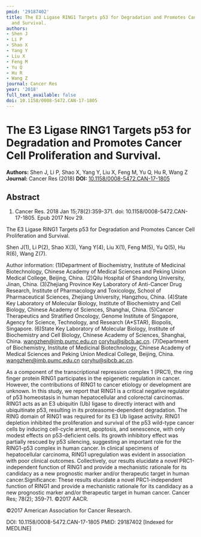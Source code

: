```yaml
---
pmid: '29187402'
title: The E3 Ligase RING1 Targets p53 for Degradation and Promotes Cancer Cell Proliferation
  and Survival.
authors:
- Shen J
- Li P
- Shao X
- Yang Y
- Liu X
- Feng M
- Yu Q
- Hu R
- Wang Z
journal: Cancer Res
year: '2018'
full_text_available: false
doi: 10.1158/0008-5472.CAN-17-1805
---
```


# The E3 Ligase RING1 Targets p53 for Degradation and Promotes Cancer Cell Proliferation and Survival.
**Authors:** Shen J, Li P, Shao X, Yang Y, Liu X, Feng M, Yu Q, Hu R, Wang Z
**Journal:** Cancer Res (2018)
**DOI:** [10.1158/0008-5472.CAN-17-1805](https://doi.org/10.1158/0008-5472.CAN-17-1805)

## Abstract

1. Cancer Res. 2018 Jan 15;78(2):359-371. doi: 10.1158/0008-5472.CAN-17-1805.
Epub  2017 Nov 29.

The E3 Ligase RING1 Targets p53 for Degradation and Promotes Cancer Cell 
Proliferation and Survival.

Shen J(1), Li P(2), Shao X(3), Yang Y(4), Liu X(1), Feng M(5), Yu Q(5), Hu R(6), 
Wang Z(7).

Author information:
(1)Department of Biochemistry, Institute of Medicinal Biotechnology, Chinese 
Academy of Medical Sciences and Peking Union Medical College, Beijing, China.
(2)Qilu Hospital of Shandong University, Jinan, China.
(3)Zhejiang Province Key Laboratory of Anti-Cancer Drug Research, Institute of 
Pharmacology and Toxicology, School of Pharmaceutical Sciences, Zhejiang 
University, Hangzhou, China.
(4)State Key Laboratory of Molecular Biology, Institute of Biochemistry and Cell 
Biology, Chinese Academy of Sciences, Shanghai, China.
(5)Cancer Therapeutics and Stratified Oncology, Genome Institute of Singapore, 
Agency for Science, Technology, and Research (A*STAR), Biopolis, Singapore.
(6)State Key Laboratory of Molecular Biology, Institute of Biochemistry and Cell 
Biology, Chinese Academy of Sciences, Shanghai, China. wangzhen@imb.pumc.edu.cn 
coryhu@sibcb.ac.cn.
(7)Department of Biochemistry, Institute of Medicinal Biotechnology, Chinese 
Academy of Medical Sciences and Peking Union Medical College, Beijing, China. 
wangzhen@imb.pumc.edu.cn coryhu@sibcb.ac.cn.

As a component of the transcriptional repression complex 1 (PRC1), the ring 
finger protein RING1 participates in the epigenetic regulation in cancer. 
However, the contributions of RING1 to cancer etiology or development are 
unknown. In this study, we report that RING1 is a critical negative regulator of 
p53 homeostasis in human hepatocellular and colorectal carcinomas. RING1 acts as 
an E3 ubiquitin (Ub) ligase to directly interact with and ubiquitinate p53, 
resulting in its proteasome-dependent degradation. The RING domain of RING1 was 
required for its E3 Ub ligase activity. RING1 depletion inhibited the 
proliferation and survival of the p53 wild-type cancer cells by inducing 
cell-cycle arrest, apoptosis, and senescence, with only modest effects on 
p53-deficient cells. Its growth inhibitory effect was partially rescued by p53 
silencing, suggesting an important role for the RING1-p53 complex in human 
cancer. In clinical specimens of hepatocellular carcinoma, RING1 upregulation 
was evident in association with poor clinical outcomes. Collectively, our 
results elucidate a novel PRC1-independent function of RING1 and provide a 
mechanistic rationale for its candidacy as a new prognostic marker and/or 
therapeutic target in human cancer.Significance: These results elucidate a novel 
PRC1-independent function of RING1 and provide a mechanistic rationale for its 
candidacy as a new prognostic marker and/or therapeutic target in human cancer. 
Cancer Res; 78(2); 359-71. ©2017 AACR.

©2017 American Association for Cancer Research.

DOI: 10.1158/0008-5472.CAN-17-1805
PMID: 29187402 [Indexed for MEDLINE]
